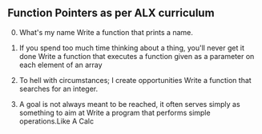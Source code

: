 Function Pointers as per ALX curriculum
----------------------------------------
0. What's my name
Write a function that prints a name.

1. If you spend too much time thinking about a thing, you'll never get it done
Write a function that executes a function given as a parameter on each element of an array

2. To hell with circumstances; I create opportunities
Write a function that searches for an integer.

 3. A goal is not always meant to be reached, it often serves simply as something to aim at
Write a program that performs simple operations.Like A Calc

